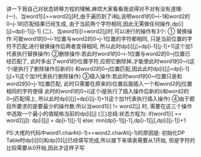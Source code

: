 讲一下我自己对状态转移方程的理解,麻烦大家看看我说得对不对有没有道理:
(一)、当word1[i]==word2[j]时,由于遍历到了i和j,说明word1的0~i-1和word2的0~j-1的匹配结果已经生成,
由于当前两个字符相同,因此无需做任何操作,dp[i][j]=dp[i-1][j-1]
(二)、当word1[i]!=word2[j]时,可以进行的操作有3个:
① 替换操作:可能word1的0~i-1位置与word2的0~j-1位置的字符都相同,
只是当前位置的字符不匹配,进行替换操作后两者变得相同,
所以此时dp[i][j]=dp[i-1][j-1]+1(这个加1代表执行替换操作)
②删除操作:若此时word1的0~i-1位置与word2的0~j位置已经匹配了,
此时多出了word1的i位置字符,应把它删除掉,才能使此时word1的0~i(这个i是执行了删除操作后新的i)
和word2的0~j位置匹配,因此此时dp[i][j]=dp[i-1][j]+1(这个加1代表执行删除操作)
③插入操作:若此时word1的0~i位置只是和word2的0~j-1位置匹配,
此时只需要在原来的i位置后面插入一个和word2的j位置相同的字符使得
此时的word1的0~i(这个i是执行了插入操作后新的i)和word2的0~j匹配得上,
所以此时dp[i][j]=dp[i][j-1]+1(这个加1代表执行插入操作)
④由于题目所要求的是要最少的操作数:所以当word1[i] != word2[j] 时,
需要在这三个操作中选取一个最小的值赋格当前的dp[i][j]
(三)总结:状态方程为:
if(word1[i] == word2[j]):
dp[i][j] = dp[i-1][j-1]
else:
min(dp[i-1][j-1],dp[i-1][j],dp[i][j-1])+1


PS:大佬的代码中word1.charAt(i-1)==word2.charAt(j-1)的原因是:
初始化DP Table时dp[i][0]和dp[0][j]已经填写完成,所以接下来填表需要从1开始,
但是字符的比较需要从0开始,因此才这样子写
